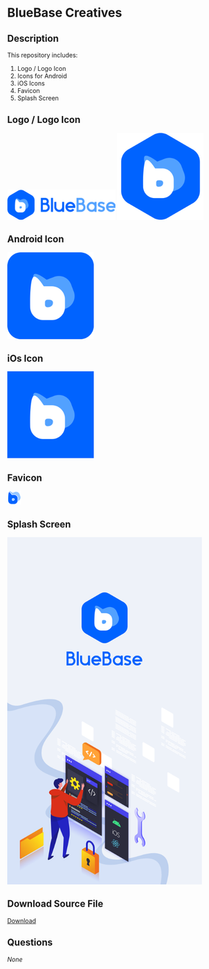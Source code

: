 # BlueBase Creatives

## Description
This repository includes:
1. Logo / Logo Icon
2. Icons for Android
3. iOS Icons
3. Favicon
5. Splash Screen

## Logo / Logo Icon

<img src="logos/logo.png" width="250">
<img src="logos/blue-base-icon.png" width="200">

## Android Icon

<img src="icons/android-app-icon.png" width="200">

## iOs Icon

<img src="icons/iOS-app-icon.png" width="200">

## Favicon

<img src="icons/favicon-32x32.png" width="32">

## Splash Screen

<img src="splash-screen/splash.png" width="450">

## Download Source File
<a href="https://github.com/BlueBaseJS/core/blob/bluebase/app-icons/creatives/source-files/logo.ai?raw=true">Download</a>

## Questions
_None_
